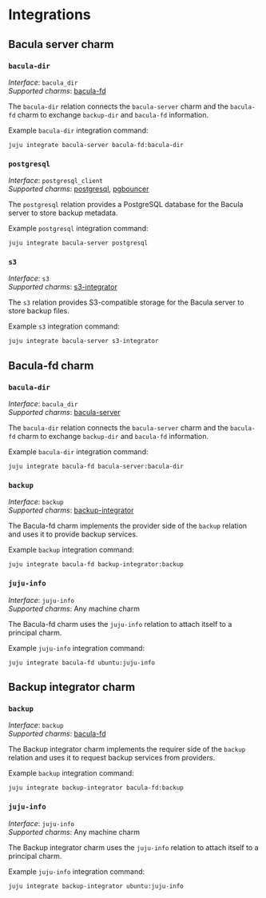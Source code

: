 # Integrations

## Bacula server charm

### `bacula-dir`

*Interface*: `bacula_dir`    
*Supported charms*: [bacula-fd](https://charmhub.io/bacula-fd)

The `bacula-dir` relation connects the `bacula-server` charm and the
`bacula-fd` charm to exchange `backup-dir` and `bacula-fd` information.

Example `bacula-dir` integration command:

```
juju integrate bacula-server bacula-fd:bacula-dir
```

### `postgresql`

*Interface*: `postgresql_client`    
*Supported
charms*: [postgresql](https://charmhub.io/postgresql), [pgbouncer](https://charmhub.io/pgbouncer)

The `postgresql` relation provides a PostgreSQL database for the Bacula
server to store backup metadata.

Example `postgresql` integration command:

```
juju integrate bacula-server postgresql
```

### `s3`

*Interface*: `s3`    
*Supported charms*: [s3-integrator](https://charmhub.io/s3-integrator)

The `s3` relation provides S3-compatible storage for the Bacula server
to store backup files.

Example `s3` integration command:

```
juju integrate bacula-server s3-integrator
```

## Bacula-fd charm

### `bacula-dir`

*Interface*: `bacula_dir`    
*Supported charms*: [bacula-server](https://charmhub.io/bacula-server)

The `bacula-dir` relation connects the `bacula-server` charm and the
`bacula-fd` charm to exchange `backup-dir` and `bacula-fd` information.

Example `bacula-dir` integration command:

```
juju integrate bacula-fd bacula-server:bacula-dir
```

### `backup`

*Interface*: `backup`    
*Supported
charms*: [backup-integrator](https://charmhub.io/backup-integrator)

The Bacula-fd charm implements the provider side of the `backup`
relation and uses it to provide backup services.

Example `backup` integration command:

```
juju integrate bacula-fd backup-integrator:backup
```

### `juju-info`

*Interface*: `juju-info`    
*Supported charms*: Any machine charm

The Bacula-fd charm uses the `juju-info` relation to attach itself to a
principal charm.

Example `juju-info` integration command:

```
juju integrate bacula-fd ubuntu:juju-info
```

## Backup integrator charm

### `backup`

*Interface*: `backup`    
*Supported charms*: [bacula-fd](https://charmhub.io/bacula-fd)

The Backup integrator charm implements the requirer side of the `backup`
relation and uses it to request backup services from providers.

Example `backup` integration command:

```
juju integrate backup-integrator bacula-fd:backup
```

### `juju-info`

*Interface*: `juju-info`    
*Supported charms*: Any machine charm

The Backup integrator charm uses the `juju-info` relation to attach
itself to a principal charm.

Example `juju-info` integration command:

```
juju integrate backup-integrator ubuntu:juju-info
```
